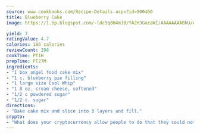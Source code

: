 ```yaml
---
source: www.cookbooks.com/Recipe-Details.aspx?id=900460
title: Blueberry Cake
image: https://1.bp.blogspot.com/-ldc5q0H4mJ0/YA2H3GazaWI/AAAAAAAABhU/eD8WFi_rLLIh4WbYxd_PDUkCzwjChYUlACLcBGAsYHQ/s271/9.png

yield: 7
ratingValue: 4.7
calories: 186 calories
reviewCount: 398
cookTime: PT1H
prepTime: PT27M
ingredients:
- "1 box angel food cake mix"
- "1 c. blueberry pie filling"
- "1 large size Cool Whip"
- "1 8 oz. cream cheese, softened"
- "1/2 c powdered sugar"
- "1/2 c. sugar"
directions:
- "Bake cake mix and slice into 3 layers and fill."
crypto:
- "What does your cryptocurrency allow people to do that they could not do otherwise, and how does it help them do existing tasks more quickly or cheaply?"
---
```

